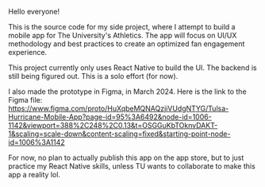 Hello everyone!

This is the source code for my side project, where I attempt to build a mobile app for The University's Athletics. The app will focus on UI/UX methodology and best practices to create an optimized fan engagement experience.

This project currently only uses React Native to build the UI. The backend is still being figured out. This is a solo effort (for now).

I also made the prototype in Figma, in March 2024. Here is the link to the Figma file: https://www.figma.com/proto/HuXqbeMQNAQzjiVUdgNTYG/Tulsa-Hurricane-Mobile-App?page-id=95%3A6492&node-id=1006-1142&viewport=388%2C248%2C0.13&t=OSGGuKbTOknvDAKT-1&scaling=scale-down&content-scaling=fixed&starting-point-node-id=1006%3A1142

For now, no plan to actually publish this app on the app store, but to just practice my React Native skills, unless TU wants to collaborate to make this app a reality lol.